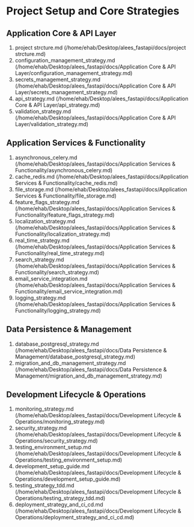 # Project Setup and Core Strategies

## Application Core & API Layer
1. project strcture.md (/home/ehab/Desktop/alees_fastapi/docs/project strcture.md)
2. configuration_management_strategy.md (/home/ehab/Desktop/alees_fastapi/docs/Application Core & API Layer/configuration_management_strategy.md)
3. secrets_management_strategy.md (/home/ehab/Desktop/alees_fastapi/docs/Application Core & API Layer/secrets_management_strategy.md)
4. api_strategy.md (/home/ehab/Desktop/alees_fastapi/docs/Application Core & API Layer/api_strategy.md)
5. validation_strategy.md (/home/ehab/Desktop/alees_fastapi/docs/Application Core & API Layer/validation_strategy.md)

## Application Services & Functionality
1. asynchronous_celery.md (/home/ehab/Desktop/alees_fastapi/docs/Application Services & Functionality/asynchronous_celery.md)
2. cache_redis.md (/home/ehab/Desktop/alees_fastapi/docs/Application Services & Functionality/cache_redis.md)
3. file_storage.md (/home/ehab/Desktop/alees_fastapi/docs/Application Services & Functionality/file_storage.md)
4. feature_flags_strategy.md (/home/ehab/Desktop/alees_fastapi/docs/Application Services & Functionality/feature_flags_strategy.md)
5. localization_strategy.md (/home/ehab/Desktop/alees_fastapi/docs/Application Services & Functionality/localization_strategy.md)
6. real_time_strategy.md (/home/ehab/Desktop/alees_fastapi/docs/Application Services & Functionality/real_time_strategy.md)
7. search_strategy.md (/home/ehab/Desktop/alees_fastapi/docs/Application Services & Functionality/search_strategy.md)
8. email_service_integration.md (/home/ehab/Desktop/alees_fastapi/docs/Application Services & Functionality/email_service_integration.md)
9. logging_strategy.md (/home/ehab/Desktop/alees_fastapi/docs/Application Services & Functionality/logging_strategy.md)

## Data Persistence & Management
1. database_postgresql_strategy.md (/home/ehab/Desktop/alees_fastapi/docs/Data Persistence & Management/database_postgresql_strategy.md)
2. migration_and_db_management_strategy.md (/home/ehab/Desktop/alees_fastapi/docs/Data Persistence & Management/migration_and_db_management_strategy.md)

## Development Lifecycle & Operations
1. monitoring_strategy.md (/home/ehab/Desktop/alees_fastapi/docs/Development Lifecycle & Operations/monitoring_strategy.md)
2. security_strategy.md (/home/ehab/Desktop/alees_fastapi/docs/Development Lifecycle & Operations/security_strategy.md)
3. testing_environment_setup.md (/home/ehab/Desktop/alees_fastapi/docs/Development Lifecycle & Operations/testing_environment_setup.md)
4. development_setup_guide.md (/home/ehab/Desktop/alees_fastapi/docs/Development Lifecycle & Operations/development_setup_guide.md)
5. testing_strategy_tdd.md (/home/ehab/Desktop/alees_fastapi/docs/Development Lifecycle & Operations/testing_strategy_tdd.md)
6. deployment_strategy_and_ci_cd.md (/home/ehab/Desktop/alees_fastapi/docs/Development Lifecycle & Operations/deployment_strategy_and_ci_cd.md) 